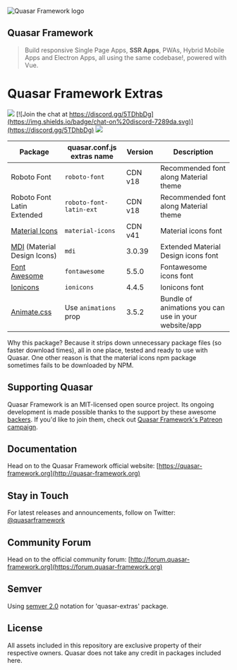 ![Quasar Framework logo](https://cdn.rawgit.com/quasarframework/quasar-art/863c14bd/dist/svg/quasar-logo-full-inline.svg)

## Quasar Framework

> Build responsive Single Page Apps, **SSR Apps**, PWAs, Hybrid Mobile Apps and Electron Apps, all using the same codebase!, powered with Vue.

# Quasar Framework Extras

<a href="https://badge.fury.io/js/quasar-extras" target="_blank"><img src="https://badge.fury.io/js/quasar-extras.svg"></a>
[![Join the chat at https://discord.gg/5TDhbDg](https://img.shields.io/badge/chat-on%20discord-7289da.svg)](https://discord.gg/5TDhbDg)
<a href="http://forum.quasar-framework.org" target="_blank"><img src="https://img.shields.io/badge/community-forum-brightgreen.svg"></a>

| Package | quasar.conf.js extras name | Version | Description |
| --- | --- | --- | --- |
| Roboto Font | `roboto-font` | CDN v18 | Recommended font along Material theme |
| Roboto Font Latin Extended | `roboto-font-latin-ext` | CDN v18 | Recommended font along Material theme |
| [Material Icons](https://material.io/icons/) | `material-icons` | CDN v41 | Material icons font |
| [MDI](https://materialdesignicons.com/) (Material Design Icons) | `mdi` | 3.0.39 | Extended Material Design icons font |
| [Font Awesome](https://fontawesome.com/icons?d=gallery) | `fontawesome` | 5.5.0 | Fontawesome icons font |
| [Ionicons](http://ionicons.com/) | `ionicons` | 4.4.5 | Ionicons font |
| [Animate.css](https://daneden.github.io/animate.css/) | Use `animations` prop | 3.5.2 | Bundle of animations you can use in your website/app |

Why this package? Because it strips down unnecessary package files (so faster download times), all in one place, tested and ready to use with Quasar. One other reason is that the material icons npm package sometimes fails to be downloaded by NPM.

## Supporting Quasar
Quasar Framework is an MIT-licensed open source project. Its ongoing development is made possible thanks to the support by these awesome [backers](https://github.com/rstoenescu/quasar-framework/blob/dev/backers.md). If you'd like to join them, check out [Quasar Framework's Patreon campaign](https://www.patreon.com/quasarframework).

## Documentation

Head on to the Quasar Framework official website: [https://quasar-framework.org](http://quasar-framework.org)

## Stay in Touch

For latest releases and announcements, follow on Twitter: [@quasarframework](https://twitter.com/quasarframework)

## Community Forum

Head on to the official community forum: [http://forum.quasar-framework.org](https://forum.quasar-framework.org)

## Semver
Using [semver 2.0](http://semver.org/) notation for 'quasar-extras' package.

## License

All assets included in this repository are exclusive property of their respective owners. Quasar does not take any credit in packages included here.
